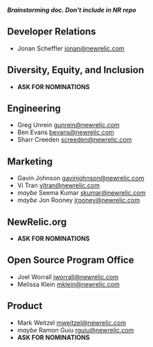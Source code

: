 ***Brainstorming doc. Don't include in NR repo***

## Developer Relations
* Jonan Scheffler <jonan@newrelic.com>

## Diversity, Equity, and Inclusion
* **ASK FOR NOMINATIONS**

## Engineering
* Greg Unrein <gunrein@newrelic.com>
* Ben Evans <bevans@newrelic.com>
* Sharr Creeden <screeden@newrelic.com>

## Marketing
* Gavin Johnson <gavinjohnson@newrelic.com>
* Vi Tran <vitran@newrelic.com>
* *maybe* Seema Kumar <skumar@newrelic.com>
* *maybe* Jon Rooney <jrooney@newrelic.com>

## NewRelic.org
* **ASK FOR NOMINATIONS**

## Open Source Program Office
* Joel Worrall <jworrall@newrelic.com>
* Melissa Klein <mklein@newrelic.com>

## Product
* Mark Weitzel <mweitzel@newrelic.com>
* *maybe* Ramon Guiu <rguiu@newrelic.com>
* **ASK FOR NOMINATIONS**